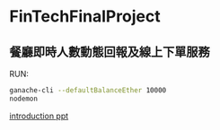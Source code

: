 # FinTechFinalProject

## 餐廳即時人數動態回報及線上下單服務

RUN:

```bash
ganache-cli --defaultBalanceEther 10000
nodemon
```

[introduction ppt](http://cherry.cs.nccu.edu.tw/~s10410/ppt/?mkd=fintech.md&theme=solarized.css)
